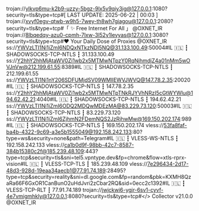 trojan://ylkvp6mu-k2b9-uzzy-5bgz-9lx5v9qiy3ig@127.0.0.1:1080?security=tls&type=tcp#[ LAST UPDATE: 2025-06-22 | 00:03 ]
trojan://xvyf0egv-qtwb-w9h5-7wey-th8wh7giagou@127.0.0.1:2080?security=tls&type=tcp#「 ✨ Free Internet For All 」 @OXNET_IR
trojan://8lbqedqy-azu0-cpmh-7lxw-3l52y1levyas@127.0.0.1:3080?security=tls&type=tcp#❤️ Your Daily Dose of Proxies @OXNET_IR
ss://YWVzLTI1Ni1jZmI6NDQxNTkzNDI5NQ@31.133.100.49:50004#IL 🇮🇱 ┇ SHADOWSOCKS-TCP-NTLS ┇ 31.133.100.49
ss://Y2hhY2hhMjAtaWV0Zi1wb2x5MTMwNTpzY0RqNjhmdjZ4a01nMm5wOVJnVw@212.199.61.55:8389#IL 🇮🇱 ┇ SHADOWSOCKS-TCP-NTLS ┇ 212.199.61.55
ss://YWVzLTI1Ni1nY206SDFUMjdSV09WMllEWVJWVQ@147.78.2.35:20020#IL 🇮🇱 ┇ SHADOWSOCKS-TCP-NTLS ┇ 147.78.2.35
ss://Y2hhY2hhMjAtaWV0Zi1wb2x5MTMwNTpTNkRJYVhNRzI5cGtWYWlu@194.62.42.21:4040#IL 🇮🇱 ┇ SHADOWSOCKS-TCP-NTLS ┇ 194.62.42.21
ss://YWVzLTI1Ni1jZmI6ODQ2MDQwMDEzMA@83.229.73.120:50003#IL 🇮🇱 ┇ SHADOWSOCKS-TCP-NTLS ┇ 83.229.73.120
ss://YWVzLTI1Ni1jZmI6ZjhmN2FDemNQS2JzRjhwMw@169.150.202.174:989#IL 🇮🇱 ┇ SHADOWSOCKS-TCP-NTLS ┇ 169.150.202.174
vless://53fa8faf-ba4b-4322-9c69-a3e5b1555049@192.158.242.133:80?type=ws&security=none&path=Telegram#IL 🇮🇱 ┇ VLESS-WS-NTLS ┇ 192.158.242.133
vless://ca1b0d9f-98bb-42c7-8587-384b15380c2f@185.239.48.109:443?type=tcp&security=tls&sni=tel5.vpntype.dev&fp=chrome&flow=xtls-rprx-vision#IL 🇮🇱 ┇ VLESS-TCP-TLS ┇ 185.239.48.109
vless://7e296434-2d17-48d3-928d-19eaa34aecb1@77.91.74.189:28495?type=tcp&security=reality&sni=dl.google.com&fp=random&pbk=KXMH8QzaRa66F6GxOR1CanBunO2uHdJvri2zCbar2RQ&sid=0ecc2c1392#IL 🇮🇱 ┇ VLESS-TCP-RLT ┇ 77.91.74.189
trojan://jwjckwi6-ygjr-6sv1-cyvf-4e7vmigmhkly@127.0.0.1:8080?security=tls&type=tcp#</> Collector v21.0.0 @OXNET_IR
